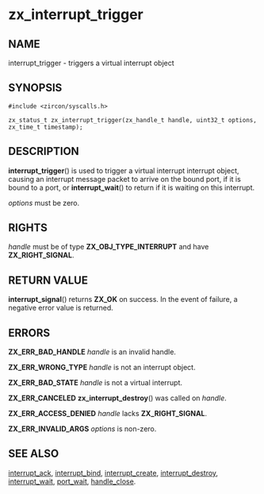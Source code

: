 # zx_interrupt_trigger

## NAME

<!-- Updated by scripts/update-docs-from-abigen, do not edit this section manually. -->

interrupt_trigger - triggers a virtual interrupt object

## SYNOPSIS

```
#include <zircon/syscalls.h>

zx_status_t zx_interrupt_trigger(zx_handle_t handle, uint32_t options, zx_time_t timestamp);
```

## DESCRIPTION

**interrupt_trigger**() is used to trigger a virtual interrupt interrupt object,
causing an interrupt message packet to arrive on the bound port, if it is bound
to a port, or **interrupt_wait**() to return if it is waiting on this interrupt.

*options* must be zero.

## RIGHTS

<!-- Updated by scripts/update-docs-from-abigen, do not edit this section manually. -->

*handle* must be of type **ZX_OBJ_TYPE_INTERRUPT** and have **ZX_RIGHT_SIGNAL**.

## RETURN VALUE

**interrupt_signal**() returns **ZX_OK** on success. In the event
of failure, a negative error value is returned.

## ERRORS

**ZX_ERR_BAD_HANDLE** *handle* is an invalid handle.

**ZX_ERR_WRONG_TYPE** *handle* is not an interrupt object.

**ZX_ERR_BAD_STATE** *handle* is not a virtual interrupt.

**ZX_ERR_CANCELED**  **zx_interrupt_destroy**() was called on *handle*.

**ZX_ERR_ACCESS_DENIED** *handle* lacks **ZX_RIGHT_SIGNAL**.

**ZX_ERR_INVALID_ARGS** *options* is non-zero.

## SEE ALSO

[interrupt_ack](interrupt_ack.md),
[interrupt_bind](interrupt_bind.md),
[interrupt_create](interrupt_create.md),
[interrupt_destroy](interrupt_destroy.md),
[interrupt_wait](interrupt_wait.md),
[port_wait](port_wait.md),
[handle_close](handle_close.md).
